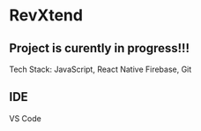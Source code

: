 # RevXtend

## Project is curently in progress!!!

Tech Stack: JavaScript, React Native Firebase, Git

## IDE
VS Code
 
